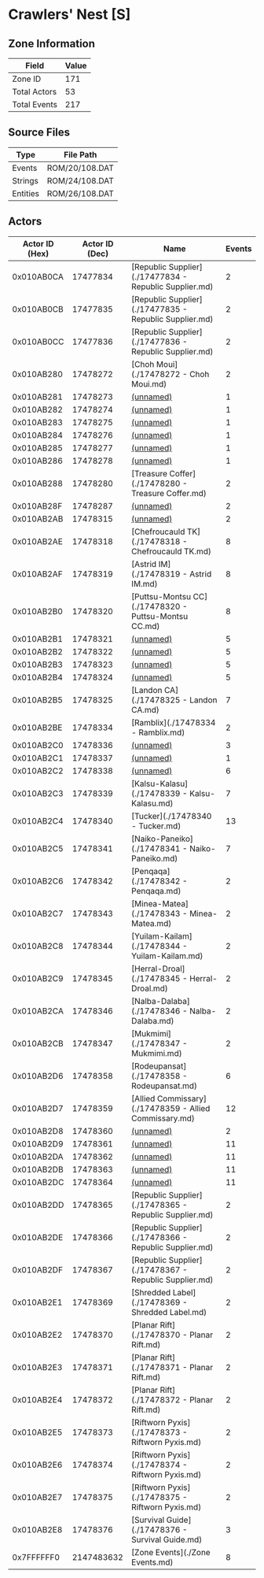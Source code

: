 # Crawlers' Nest [S]

## Zone Information

| Field        |   Value |
|--------------|---------|
| Zone ID      |     171 |
| Total Actors |      53 |
| Total Events |     217 |

## Source Files

| Type     | File Path      |
|----------|----------------|
| Events   | ROM/20/108.DAT |
| Strings  | ROM/24/108.DAT |
| Entities | ROM/26/108.DAT |

## Actors

| Actor ID (Hex)   |   Actor ID (Dec) | Name                                                   |   Events |
|------------------|------------------|--------------------------------------------------------|----------|
| 0x010AB0CA       |         17477834 | [Republic Supplier](./17477834 - Republic Supplier.md) |        2 |
| 0x010AB0CB       |         17477835 | [Republic Supplier](./17477835 - Republic Supplier.md) |        2 |
| 0x010AB0CC       |         17477836 | [Republic Supplier](./17477836 - Republic Supplier.md) |        2 |
| 0x010AB280       |         17478272 | [Choh Moui](./17478272 - Choh Moui.md)                 |        2 |
| 0x010AB281       |         17478273 | [(unnamed)](./17478273.md)                             |        1 |
| 0x010AB282       |         17478274 | [(unnamed)](./17478274.md)                             |        1 |
| 0x010AB283       |         17478275 | [(unnamed)](./17478275.md)                             |        1 |
| 0x010AB284       |         17478276 | [(unnamed)](./17478276.md)                             |        1 |
| 0x010AB285       |         17478277 | [(unnamed)](./17478277.md)                             |        1 |
| 0x010AB286       |         17478278 | [(unnamed)](./17478278.md)                             |        1 |
| 0x010AB288       |         17478280 | [Treasure Coffer](./17478280 - Treasure Coffer.md)     |        2 |
| 0x010AB28F       |         17478287 | [(unnamed)](./17478287.md)                             |        2 |
| 0x010AB2AB       |         17478315 | [(unnamed)](./17478315.md)                             |        2 |
| 0x010AB2AE       |         17478318 | [Chefroucauld TK](./17478318 - Chefroucauld TK.md)     |        8 |
| 0x010AB2AF       |         17478319 | [Astrid IM](./17478319 - Astrid IM.md)                 |        8 |
| 0x010AB2B0       |         17478320 | [Puttsu-Montsu CC](./17478320 - Puttsu-Montsu CC.md)   |        8 |
| 0x010AB2B1       |         17478321 | [(unnamed)](./17478321.md)                             |        5 |
| 0x010AB2B2       |         17478322 | [(unnamed)](./17478322.md)                             |        5 |
| 0x010AB2B3       |         17478323 | [(unnamed)](./17478323.md)                             |        5 |
| 0x010AB2B4       |         17478324 | [(unnamed)](./17478324.md)                             |        5 |
| 0x010AB2B5       |         17478325 | [Landon CA](./17478325 - Landon CA.md)                 |        7 |
| 0x010AB2BE       |         17478334 | [Ramblix](./17478334 - Ramblix.md)                     |        2 |
| 0x010AB2C0       |         17478336 | [(unnamed)](./17478336.md)                             |        3 |
| 0x010AB2C1       |         17478337 | [(unnamed)](./17478337.md)                             |        1 |
| 0x010AB2C2       |         17478338 | [(unnamed)](./17478338.md)                             |        6 |
| 0x010AB2C3       |         17478339 | [Kalsu-Kalasu](./17478339 - Kalsu-Kalasu.md)           |        7 |
| 0x010AB2C4       |         17478340 | [Tucker](./17478340 - Tucker.md)                       |       13 |
| 0x010AB2C5       |         17478341 | [Naiko-Paneiko](./17478341 - Naiko-Paneiko.md)         |        7 |
| 0x010AB2C6       |         17478342 | [Penqaqa](./17478342 - Penqaqa.md)                     |        2 |
| 0x010AB2C7       |         17478343 | [Minea-Matea](./17478343 - Minea-Matea.md)             |        2 |
| 0x010AB2C8       |         17478344 | [Yuilam-Kailam](./17478344 - Yuilam-Kailam.md)         |        2 |
| 0x010AB2C9       |         17478345 | [Herral-Droal](./17478345 - Herral-Droal.md)           |        2 |
| 0x010AB2CA       |         17478346 | [Nalba-Dalaba](./17478346 - Nalba-Dalaba.md)           |        2 |
| 0x010AB2CB       |         17478347 | [Mukmimi](./17478347 - Mukmimi.md)                     |        2 |
| 0x010AB2D6       |         17478358 | [Rodeupansat](./17478358 - Rodeupansat.md)             |        6 |
| 0x010AB2D7       |         17478359 | [Allied Commissary](./17478359 - Allied Commissary.md) |       12 |
| 0x010AB2D8       |         17478360 | [(unnamed)](./17478360.md)                             |        2 |
| 0x010AB2D9       |         17478361 | [(unnamed)](./17478361.md)                             |       11 |
| 0x010AB2DA       |         17478362 | [(unnamed)](./17478362.md)                             |       11 |
| 0x010AB2DB       |         17478363 | [(unnamed)](./17478363.md)                             |       11 |
| 0x010AB2DC       |         17478364 | [(unnamed)](./17478364.md)                             |       11 |
| 0x010AB2DD       |         17478365 | [Republic Supplier](./17478365 - Republic Supplier.md) |        2 |
| 0x010AB2DE       |         17478366 | [Republic Supplier](./17478366 - Republic Supplier.md) |        2 |
| 0x010AB2DF       |         17478367 | [Republic Supplier](./17478367 - Republic Supplier.md) |        2 |
| 0x010AB2E1       |         17478369 | [Shredded Label](./17478369 - Shredded Label.md)       |        2 |
| 0x010AB2E2       |         17478370 | [Planar Rift](./17478370 - Planar Rift.md)             |        2 |
| 0x010AB2E3       |         17478371 | [Planar Rift](./17478371 - Planar Rift.md)             |        2 |
| 0x010AB2E4       |         17478372 | [Planar Rift](./17478372 - Planar Rift.md)             |        2 |
| 0x010AB2E5       |         17478373 | [Riftworn Pyxis](./17478373 - Riftworn Pyxis.md)       |        2 |
| 0x010AB2E6       |         17478374 | [Riftworn Pyxis](./17478374 - Riftworn Pyxis.md)       |        2 |
| 0x010AB2E7       |         17478375 | [Riftworn Pyxis](./17478375 - Riftworn Pyxis.md)       |        2 |
| 0x010AB2E8       |         17478376 | [Survival Guide](./17478376 - Survival Guide.md)       |        3 |
| 0x7FFFFFF0       |       2147483632 | [Zone Events](./Zone Events.md)                        |        8 |